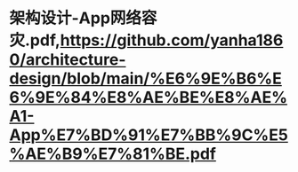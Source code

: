 # 架构设计-App网络容灾.pdf,https://github.com/yanha1860/architecture-design/blob/main/%E6%9E%B6%E6%9E%84%E8%AE%BE%E8%AE%A1-App%E7%BD%91%E7%BB%9C%E5%AE%B9%E7%81%BE.pdf
